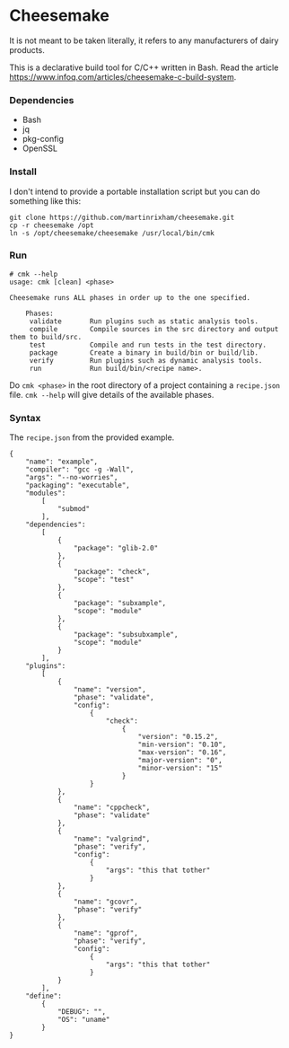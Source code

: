 # Cheesemake

It is not meant to be taken literally, it refers to any manufacturers of dairy products.

This is a declarative build tool for C/C++ written in Bash. Read the article https://www.infoq.com/articles/cheesemake-c-build-system. 

### Dependencies

* Bash
* jq
* pkg-config
* OpenSSL

### Install

I don't intend to provide a portable installation script but you can do something like this:

	git clone https://github.com/martinrixham/cheesemake.git
	cp -r cheesemake /opt
	ln -s /opt/cheesemake/cheesemake /usr/local/bin/cmk

### Run
	# cmk --help
	usage: cmk [clean] <phase>
	
	Cheesemake runs ALL phases in order up to the one specified.

		Phases:
		 validate		Run plugins such as static analysis tools.
		 compile		Compile sources in the src directory and output them to build/src.
		 test			Compile and run tests in the test directory.
		 package		Create a binary in build/bin or build/lib.
		 verify			Run plugins such as dynamic analysis tools.
		 run			Run build/bin/<recipe name>.

Do `cmk <phase>` in the root directory of a project containing a `recipe.json` file. `cmk --help` will give details of the available phases.

### Syntax

The `recipe.json` from the provided example.
```
{
	"name": "example",
	"compiler": "gcc -g -Wall",
	"args": "--no-worries",
	"packaging": "executable",
	"modules":
		[
			"submod"
		],
	"dependencies":
		[
			{
				"package": "glib-2.0"
			},
			{
				"package": "check",
				"scope": "test"
			},
			{
				"package": "subxample",
				"scope": "module"
			},
			{
				"package": "subsubxample",
				"scope": "module"
			}
		],
	"plugins":
		[
			{
				"name": "version",
				"phase": "validate",
				"config":
					{
						"check":
							{
								"version": "0.15.2",
								"min-version": "0.10",
								"max-version": "0.16",
								"major-version": "0",
								"minor-version": "15"
							}
					}
			},
			{
				"name": "cppcheck",
				"phase": "validate"
			},
			{
				"name": "valgrind",
				"phase": "verify",
				"config":
					{
						"args": "this that tother"
					}
			},
			{
				"name": "gcovr",
				"phase": "verify"
			},
			{
				"name": "gprof",
				"phase": "verify",
				"config":
					{
						"args": "this that tother"
					}
			}
		],
	"define":
		{
			"DEBUG": "",
			"OS": "uname"
		}
}
```
